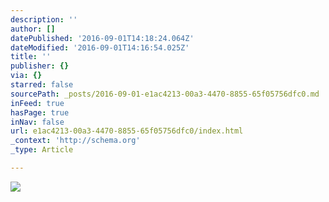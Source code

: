```yaml
---
description: ''
author: []
datePublished: '2016-09-01T14:18:24.064Z'
dateModified: '2016-09-01T14:16:54.025Z'
title: ''
publisher: {}
via: {}
starred: false
sourcePath: _posts/2016-09-01-e1ac4213-00a3-4470-8855-65f05756dfc0.md
inFeed: true
hasPage: true
inNav: false
url: e1ac4213-00a3-4470-8855-65f05756dfc0/index.html
_context: 'http://schema.org'
_type: Article

---
```

![](https://the-grid-user-content.s3-us-west-2.amazonaws.com/6e6cce07-d933-49f7-b48c-9ef2bf848dbd.jpg)